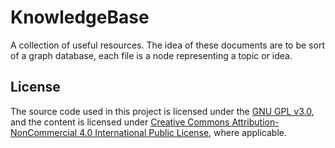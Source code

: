 # KnowledgeBase

A collection of useful resources. The idea of these documents are to be sort of a graph database, each file is a node representing a topic or idea.

## License

The source code used in this project is licensed under the [GNU GPL v3.0](https://www.gnu.org/licenses/gpl-3.0-standalone.html), and the content is licensed under [Creative Commons Attribution-NonCommercial 4.0 International Public License](https://creativecommons.org/licenses/by-nc/4.0/), where applicable.
